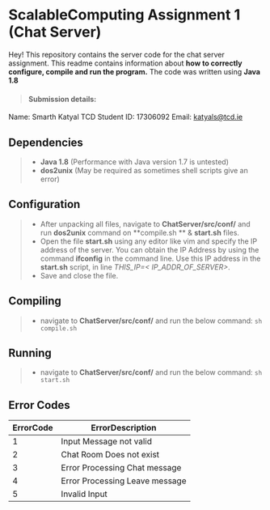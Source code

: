 ScalableComputing Assignment 1 (Chat Server)
===================


Hey! 
This repository contains the server code for the chat server assignment.  This readme contains information about **how to correctly configure, compile and run the program.** The code was written using **Java 1.8**


>#### <i class="icon-upload"></i> Submission details:
Name: Smarth Katyal
TCD Student ID: 17306092
Email: katyals@tcd.ie

Dependencies
-------------
>- **Java 1.8** (Performance with Java version 1.7 is untested)
>- **dos2unix** (May be required as sometimes shell scripts give an error)



Configuration
-------------

>-  After unpacking all files, navigate to **ChatServer/src/conf/** and run **dos2unix** command on **compile.sh ** & **start.sh** files.
>- Open the file **start.sh** using any editor like vim and specify the IP address of the server. You can obtain the IP Address by using the command **ifconfig** in the command line. Use this IP address in the **start.sh** script, in line *THIS_IP=< IP_ADDR_OF_SERVER>*.
>- Save and close the file.


Compiling
-------------
>-  navigate to **ChatServer/src/conf/** and run the below command:
	```
	sh compile.sh
	```

Running
-------------
>- navigate to **ChatServer/src/conf/** and run the below command:
	```
	sh start.sh
	```


Error Codes
-------------
ErrorCode| ErrorDescription
-------- | ---
1| Input Message not valid
2| Chat Room Does not exist
3| Error Processing Chat message
4| Error Processing Leave message
5| Invalid Input

